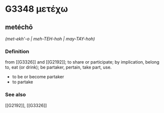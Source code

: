 # G3348 μετέχω

## metéchō

_(met-ekh'-o | meh-TEH-hoh | may-TAY-hoh)_

### Definition

from [[G3326]] and [[G2192]]; to share or participate; by implication, belong to, eat (or drink); be partaker, pertain, take part, use.

- to be or become partaker
- to partake

### See also

[[G2192]], [[G3326]]

